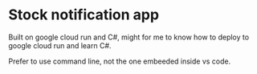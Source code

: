 # Stock notification app

Built on google cloud run and C#, might for me to know how to deploy to google cloud run and learn C#.

Prefer to use command line, not the one embeeded inside vs code.
